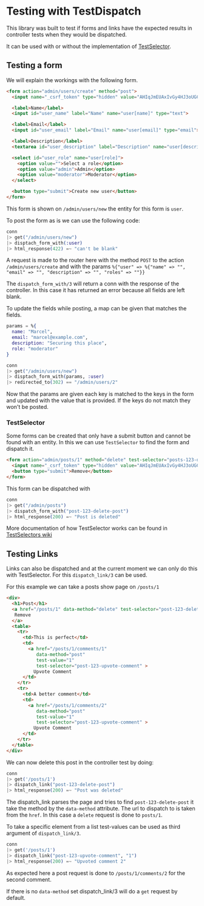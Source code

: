 # Testing with TestDispatch

This library was built to test if forms and links have the expected results in
controller tests when they would be dispatched.

It can be used with or without the implementation of
[TestSelector](https://github.com/DefactoSoftware/TestSelector).

## Testing a form

We will explain the workings with the following form.

```html
<form action="admin/users/create" method="post">
  <input name="_csrf_token" type="hidden" value="AHIqJmEUAxIvGy4HJ3oUGCMjChsLYBZ-SGgy7W1HElh3PKLsffgXXQO6">

  <label>Name</label>
  <input id="user_name" label="Name" name="user[name]" type="text">

  <label>Email</label>
  <input id="user_email" label="Email" name="user[email]" type="email">

  <label>Description</label>
  <textarea id="user_description" label="Description" name="user[description]" type="textarea"></textarea>

  <select id="user_role" name="user[role]">
    <option value="">Select a role</option>
    <option value="admin">Admin</option>
    <option value="moderator">Moderator</option>
  </select>

  <button type="submit">Create new user</button>
</form>
```

This form is shown on `/admin/users/new` the entity for this form is `user`.

To post the form as is we can use the following code:

```elixir
conn
|> get("/admin/users/new")
|> disptach_form_with(:user)
|> html_response(422) =~ "can't be blank"
```

A request is made to the router here with the method `POST` to the action
`/admin/users/create` and with the params `%{"user" => %{"name" => "",
"email" => "", "description" => "", "roles" => ""}}`

The `dispatch_form_with/3` will return a conn with the response of the
controller. In this case it has returned an error because all fields are left
blank.

To update the fields while posting, a map can be given that matches the fields.

```elixir
params = %{
  name: "Marcel",
  email: "marcel@example.com",
  description: "Securing this place",
  role: "moderator"
}

conn
|> get("/admin/users/new")
|> disptach_form_with(params, :user)
|> redirected_to(302) == "/admin/users/2"
```

Now that the params are given each key is matched to the keys in the form and
updated with the value that is provided. If the keys do not match they won't be
posted.

### TestSelector

Some forms can be created that only have a submit button and cannot be found
with an entity. In this we can use `TestSelector` to find the form and dispatch
it.

```html
<form action="admin/posts/1" method="delete" test-selector="posts-123-delete-post">
  <input name="_csrf_token" type="hidden" value="AHIqJmEUAxIvGy4HJ3oUGCMjChsLYBZ-SGgy7W1HElh3PKLsffgXXQO6">
  <button type="submit">Remove</button>
</form>
```

This form can be dispatched with

```elixir
conn
|> get("/admin/posts")
|> dispatch_form_with("post-123-delete-post")
|> html_response(200) =~ "Post is deleted"
```

More documentation of how TestSelector works can be found in [TestSelectors wiki](
https://github.com/defactosoftware/test_selector/wiki/Usage-in-App)

## Testing Links

Links can also be dispatched and at the current moment we can only do this with
TestSelector. For this `dispatch_link/3` can be used.

For this example we can take a posts show page on `/posts/1`

```html
<div>
  <h1>Post</h1>
  <a href="/posts/1" data-method="delete" test-selector="post-123-delete-post">
   Remove
  </a>
  <table>
    <tr>
      <td>This is perfect</td>
      <td>
        <a href="/posts/1/comments/1"
           data-method="post"
           test-value="1"
           test-selector="post-123-upvote-comment" >
          Upvote Comment
      </td>
    </tr>
    <tr>
      <td>A better comment</td>
      <td>
        <a href="/posts/1/comments/2"
           data-method="post"
           test-value="1"
           test-selector="post-123-upvote-comment" >
          Upvote Comment
      </td>
    </tr>
  </table>
</div>
```

We can now delete this post in the controller test by doing:

```elixir
conn
|> get('/posts/1')
|> dispatch_link("post-123-delete-post")
|> html_response(200) =~ "Post was deleted"
```

The dispatch_link parses the page and tries to find `post-123-delete-post` it
take the method by the `data-method` attribute. The url to dispatch to is taken
from the `href`. In this case a `delete` request is done to `posts/1`.

To take a specific element from a list test-values can be used as third argument
of `dispatch_link/3`.

```elixir
conn
|> get('/posts/1')
|> dispatch_link("post-123-upvote-comment", "1")
|> html_response(200) =~ "Upvoted comment 2"
```

As expected here a post request is done to `/posts/1/comments/2` for the second comment.

If there is no `data-method` set dispatch_link/3 will do a `get` request by
default.
